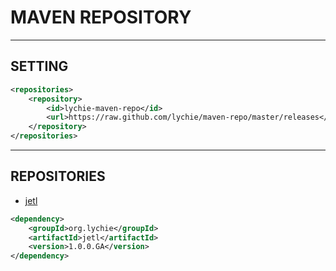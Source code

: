 # MAVEN REPOSITORY #

----------

## SETTING ##

```xml
<repositories>
    <repository>
        <id>lychie-maven-repo</id>
        <url>https://raw.github.com/lychie/maven-repo/master/releases</url>
    </repository>
</repositories>
```

----------

## REPOSITORIES ##

* [jetl](https://github.com/lychie/jetl "JAVA 扩展标签库")

```xml
<dependency>
    <groupId>org.lychie</groupId>
    <artifactId>jetl</artifactId>
    <version>1.0.0.GA</version>
</dependency>
```